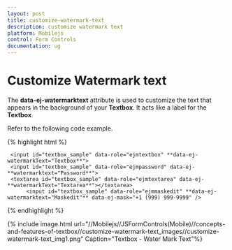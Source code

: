 ```yaml
---
layout: post
title: customize-watermark-text
description: customize watermark text
platform: Mobilejs
control: Form Controls
documentation: ug
---
```


# Customize Watermark text

The **data-ej-watermarktext** attribute is used to customize the text that appears in the background of your **Textbox**. It acts like a label for the **Textbox**.

Refer to the following code example.

{% highlight html %}


     <input id="textbox_sample" data-role="ejmtextbox" **data-ej-watermarkText="Textbox**">
     <input id="textbox_sample" data-role="ejmpassword" data-ej-**watermarktext="Password**">
     <textarea id="textbox_sample" data-role="ejmtextarea" data-ej-**watermarkText="Textarea**"></textarea>
          <input id="textbox_sample" data-role="ejmmaskedit" **data-ej-watermarktext="Maskedit"** data-ej-mask="+1 (999) 999-9999" />



{% endhighlight %}



{% include image.html url="//Mobilejs//JSFormControls(Mobile)//concepts-and-features-of-textbox//customize-watermark-text_images//customize-watermark-text_img1.png" Caption="Textbox - Water Mark Text"%}

